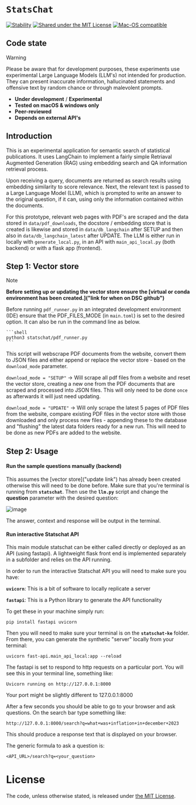 # `StatsChat`

[![Stability](https://img.shields.io/badge/stability-experimental-orange.svg)](https://github.com/mkenney/software-guides/blob/master/STABILITY-BADGES.md#experimental)
[![Shared under the MIT License](https://img.shields.io/badge/license-MIT-green)](https://github.com/datasciencecampus/Statschat/blob/main/LICENSE)
[![Mac-OS compatible](https://shields.io/badge/MacOS--9cf?logo=Apple&style=social)]()

## Code state

> [!WARNING]
> Please be aware that for development purposes, these experiments use
> experimental Large Language Models (LLM's) not intended for production. They
> can present inaccurate information, hallucinated statements and offensive
> text by random chance or through malevolent prompts.

- **Under development** / **Experimental**
- **Tested on macOS & windows only**
- **Peer-reviewed**
- **Depends on external API's**

## Introduction

This is an experimental application for semantic search of statistical publications.
It uses LangChain to implement a fairly simple Retriaval Augmented Generation (RAG) using embedding search
and QA information retrieval process.

Upon receiving a query, documents are returned as search results
using embedding similarity to score relevance.
Next, the relevant text is passed to a Large Language Model (LLM),
which is prompted to write an answer to the original question, if it can,
using only the information contained within the documents.

For this prototype, relevant web pages with PDF's are scraped and the data stored in `data/pdf_downloads`,
the docstore / embedding store that is created is likewise and stored in `data/db_langchain` after SETUP and then
also in `data/db_langchain_latest` after UPDATE. The LLM is either run in locally with `generate_local.py`, in an
API with `main_api_local.py` (both backend) or with a flask app (frontend).

## Step 1: Vector store
> [!NOTE]
> **Before setting up or updating the vector store ensure the [virtual or conda environment has been created.]("link for when on DSC github")**

Before running `pdf_runner.py` in an integrated development environment (IDE) ensure that the PDF_FILES_MODE (in `main.toml`) is set to the desired option. It can also be run in the command line as below.

    ```shell
    python3 statschat/pdf_runner.py
    ```

This script will webscrape PDF documents from the website, convert them to JSON files and either append or replace the vector store - based on the `download_mode` parameter.

`download_mode = "SETUP"` -> Will scrape all pdf files from a website and reset the vector store, creating a new one from the PDF documents that are scraped and processed into JSON files. This will only need to be done `once` as afterwards it will just need updating.

`download_mode = "UPDATE"` -> Will only scrape the latest 5 pages of PDF files from the website, compare existing PDF files in the vector store with those downloaded and only process new files - appending these to the database and "flushing" the latest data folders ready for a new run. This will need to be done as new PDFs are added to the website.

## Step 2: Usage

#### Run the sample questions manually (backend)

This assumes the [vector store]("update link") has already been created otherwise this will need to be done before.
Make sure that you're terminal is running from **`statschat`**. Then use the **`llm.py`**
script and change the **question** parameter with the desired question:

![image](https://github.com/user-attachments/assets/83e2e4e8-1ecf-43e1-bcdc-e8f39e5d5e12)

The answer, context and response will be output in the terminal.

#### Run interactive Statschat API
This main module statschat can be either called directly or deployed as an API (using fastapi).
A lightweight flask front end is implemented separately in a subfolder and relies on the API running.


In order to run the interactive Statschat API you will need to make sure you have:

**`uvicorn`**: This is a bit of software to locally replicate a server

**`fastapi`**: This is a Python library to generate the API functionality

To get these in your machine simply run:

```
pip install fastapi uvicorn
```

Then you will need to make sure your terminal is on the **`statschat-ke`** folder.
From there, you can generate the synthetic "server" locally from your terminal:

```shell
uvicorn fast-api.main_api_local:app --reload
```

The fastapi is set to respond to http requests on a particular port.
You will see this in your terminal line, something like:

 ```shell
 Uvicorn running on http://127.0.0.1:8000
 ```

Your port might be slightly different to 127.0.0.1:8000

After a few seconds you should be able to go to your browser and ask questions.
On the search bar type something like:

```
http://127.0.0.1:8000/search?q=what+was+inflation+in+december+2023
```

This should produce a response text that is displayed on your browser.

The generic formula to ask a question is:

```
<API_URL>/search?q=<your_question>
```

# License

<!-- Unless stated otherwise, the codebase is released under [the MIT Licence][mit]. -->

The code, unless otherwise stated, is released under [the MIT License][mit].

[mit]: LICENSE

